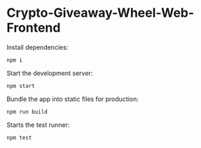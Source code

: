 # Crypto-Giveaway-Wheel-Web-Frontend

Install dependencies:
```
npm i
```

Start the development server:
```
npm start
```

Bundle the app into static files for production:
```
npm run build
```

Starts the test runner:
```
npm test
```
